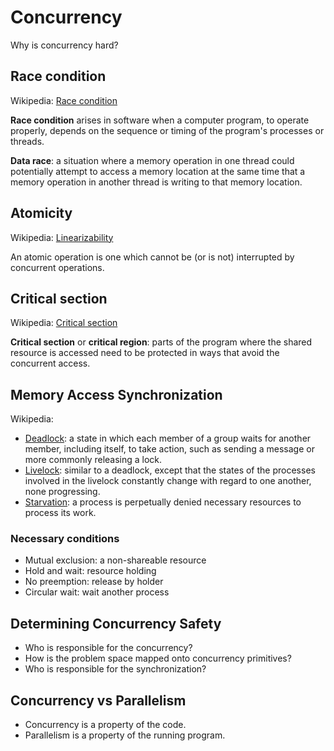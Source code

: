# Concurrency

Why is concurrency hard?

## Race condition

Wikipedia: [Race condition](https://en.wikipedia.org/wiki/Race_condition)

**Race condition** arises in software when a computer program, to operate properly, depends on the sequence or timing of the program's processes or threads.

**Data race**: a situation where a memory operation in one thread could potentially attempt to access a memory location at the same time that a memory operation in another thread is writing to that memory location.

## Atomicity

Wikipedia: [Linearizability](https://en.wikipedia.org/wiki/Linearizability)

An atomic operation is one which cannot be (or is not) interrupted by concurrent operations.

## Critical section

Wikipedia: [Critical section](https://en.wikipedia.org/wiki/Critical_section)

**Critical section** or **critical region**: parts of the program where the shared resource is accessed need to be protected in ways that avoid the concurrent access.

## Memory Access Synchronization

Wikipedia:

- [Deadlock](https://en.wikipedia.org/wiki/Deadlock): a state in which each member of a group waits for another member, including itself, to take action, such as sending a message or more commonly releasing a lock.
- [Livelock](https://en.wikipedia.org/wiki/Deadlock#Livelock): similar to a deadlock, except that the states of the processes involved in the livelock constantly change with regard to one another, none progressing.
- [Starvation](<https://en.wikipedia.org/wiki/Starvation_(computer_science)>): a process is perpetually denied necessary resources to process its work.

### Necessary conditions

- Mutual exclusion: a non-shareable resource
- Hold and wait: resource holding
- No preemption: release by holder
- Circular wait: wait another process

## Determining Concurrency Safety

- Who is responsible for the concurrency?
- How is the problem space mapped onto concurrency primitives?
- Who is responsible for the synchronization?

## Concurrency vs Parallelism

- Concurrency is a property of the code.
- Parallelism is a property of the running program.
